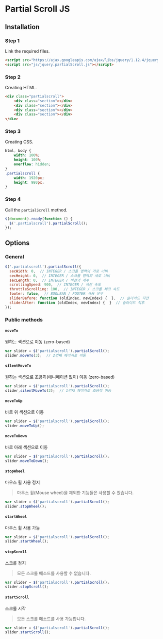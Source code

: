 # Partial Scroll JS

## Installation

### Step 1

Link the required files.

```html
<script src="https://ajax.googleapis.com/ajax/libs/jquery/1.12.4/jquery.min.js"></script>
<script src="js/jquery.partialScroll.js"></script>
```

### Step 2

Creating HTML.

```html
<div class="partialscroll">
    <div class="section"></div>
    <div class="section"></div>
    <div class="section"></div>
    <div class="section"></div>
</div>
```

### Step 3

Creating CSS.

```css
html, body {
    width: 100%;
    height: 100%;
    overflow: hidden;
}
.partialscroll {
    width: 1920px;
    height: 980px;
}
```

### Step 4

Call the `partialScroll` method.

```js
$(document).ready(function () {
  $('.partialscroll').partialScroll();
});
```

## Options

### General

```js
$('.partialscroll').partialScroll({
  secWidth: 0,  // INTEGER / 스크롤 영역의 가로 너비
  secHeight: 0,  // INTEGER / 스크롤 영역의 세로 너비
  secLength: 0,  // INTEGER / 섹션의 개수
  scrollingSpeed: 900,  // INTEGER / 섹션 속도
  throttleScrolling: 100,  // INTEGER / 스크롤 체크 속도
  footer: false,  // BOOLEAN / FOOTER 사용 유무
  sliderBefore: function (oldIndex, newIndex) {  },  // 슬라이드 직전 
  sliderAfter: function (oldIndex, newIndex) {  }  // 슬라이드 직후
});
```

### Public methods

#### `moveTo`

원하는 섹션으로 이동 (zero-based)

```js
var slider = $('partialscroll').partialScroll();
slider.moveTo(3);  // 2번째 페이지로 이동
```

#### `silentMoveTo`

원하는 섹션으로 조용히(애니메이션 없이) 이동 (zero-based)

```js
var slider = $('partialscroll').partialScroll();
slider,silentMoveTo(2);  // 1번재 페이지로 조용히 이동
```

#### `moveToUp`

바로 위 섹션으로 이동

```js
var slider = $('partialscroll').partialScroll();
slider.moveToUp();
```

#### `moveToDown`

바로 아래 섹션으로 이동

```js
var slider = $('partialscroll').partialScroll();
slider.moveToDown();
```

#### `stopWheel`

마우스 휠 사용 정지

> 마우스 휠(Mouse wheel)을 제외한 기능들은 사용할 수 있습니다. 

```js
var slider = $('partialscroll').partialScroll();
slider.stopWheel();
```

#### `startWheel`

마우스 휠 사용 가능

```js
var slider = $('partialscroll').partialScroll();
slider.startWheel();
```

#### `stopScroll`

스크롤 정지 

> 모든 스크롤 메소드를 사용할 수 없습니다.

```js
var slider = $('partialscroll').partialScroll();
slider.stopScroll();
```

#### `startScroll`

스크롤 시작 

> 모든 스크롤 메소드를 사용 가능합니다.

```js
var slider = $('partialscroll').partialScroll();
slider.startScroll();
```
